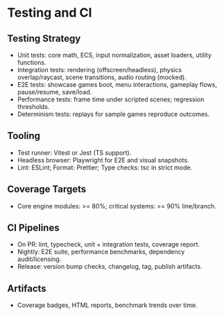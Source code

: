 # Testing and CI

## Testing Strategy

- Unit tests: core math, ECS, input normalization, asset loaders, utility functions.
- Integration tests: rendering (offscreen/headless), physics overlap/raycast, scene transitions, audio routing (mocked).
- E2E tests: showcase games boot, menu interactions, gameplay flows, pause/resume, save/load.
- Performance tests: frame time under scripted scenes; regression thresholds.
- Determinism tests: replays for sample games reproduce outcomes.

## Tooling

- Test runner: Vitest or Jest (TS support).
- Headless browser: Playwright for E2E and visual snapshots.
- Lint: ESLint; Format: Prettier; Type checks: tsc in strict mode.

## Coverage Targets

- Core engine modules: >= 80%; critical systems: >= 90% line/branch.

## CI Pipelines

- On PR: lint, typecheck, unit + integration tests, coverage report.
- Nightly: E2E suite, performance benchmarks, dependency audit/licensing.
- Release: version bump checks, changelog, tag, publish artifacts.

## Artifacts

- Coverage badges, HTML reports, benchmark trends over time.
